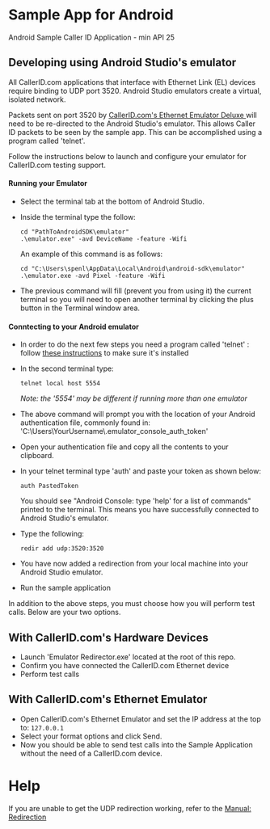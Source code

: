 # Sample App for Android
Android Sample Caller ID Application - min API 25

## Developing using Android Studio's emulator
All CallerID.com applications that interface with Ethernet Link (EL) devices require binding to UDP port 3520. Android Studio emulators create a virtual, isolated network. 

Packets sent on port 3520 by [CallerID.com's Ethernet Emulator Deluxe ](https://callerid.com/developers.php?tab=test) will need to be re-directed to the Android Studio's emulator. This allows Caller ID packets to be seen by the sample app. This can be accomplished using a program called 'telnet'.

Follow the instructions below to launch and configure your emulator for CallerID.com testing support.

  #### Running your Emulator
  - Select the terminal tab at the bottom of Android Studio.
  - Inside the terminal type the follow:
    
    ``` 
    cd "PathToAndroidSDK\emulator"
    .\emulator.exe" -avd DeviceName -feature -Wifi
    ```
    An example of this command is as follows:
    ```
    cd "C:\Users\spenl\AppData\Local\Android\android-sdk\emulator"
    .\emulator.exe -avd Pixel -feature -Wifi 
    ```
  - The previous command will fill (prevent you from using it) the current terminal so you will need to open another terminal by clicking the plus button in the Terminal window area.
  #### Conntecting to your Android emulator
  - In order to do the next few steps you need a program called 'telnet' : follow [these instructions](https://www.technipages.com/windows-10-enable-telnet) to make sure it's installed
  - In the second terminal type:
    ```
    telnet local host 5554
    ````
    *Note: the '5554' may be different if running more than one emulator*
    
  - The above command will prompt you with the location of your Android authentication file, commonly found in: 'C:\Users\YourUsername\\.emulator_console_auth_token'
  - Open your authentication file and copy all the contents to your clipboard.
  - In your telnet terminal type 'auth' and paste your token as shown below:
    ```
    auth PastedToken
    ```
    You should see "Android Console: type 'help' for a list of commands" printed to the terminal. This means you have successfully connected to Android Studio's emulator.
  - Type the following:
    ```
    redir add udp:3520:3520
    ```
  - You have now added a redirection from your local machine into your Android Studio emulator.
  - Run the sample application

In addition to the above steps, you must choose how you will perform test calls. Below are your two options.

## With CallerID.com's Hardware Devices
  - Launch 'Emulator Redirector.exe' located at the root of this repo.
  - Confirm you have connected the CallerID.com Ethernet device
  - Perform test calls

## With CallerID.com's Ethernet Emulator
  - Open CallerID.com's Ethernet Emulator and set the IP address at the top to: ```127.0.0.1```
  - Select your format options and click Send.
  - Now you should be able to send test calls into the Sample Application without the need of a CallerID.com device.
 

# Help
If you are unable to get the UDP redirection working, refer to the [Manual: Redirection](https://developer.android.com/studio/run/emulator-networking#consoleredir)
